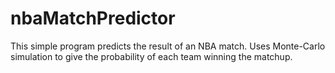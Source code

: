 # nbaMatchPredictor
This simple program predicts the result of an NBA match. Uses Monte-Carlo simulation to give the probability of each team winning the matchup.

